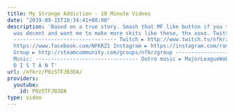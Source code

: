 ```yaml
---
title: My Strange Addiction - 10 Minute Videos
date: "2019-09-15T10:34:41+08:00"
description: 'Based on a true story. Smash that MF like button if you thought this
  was decent and want me to make more skits like these, thx xoxo. Twitter ► https://twitter.com/NFKRZAlt
  --------------------------------- Twitch ► http://www.twitch.tv/nfkrz Facebook ►
  https://www.facebook.com/NFKRZ1 Instagram ► https://instagram.com/roman_nfkrz/ Steam
  Group ► http://steamcommunity.com/groups/nfkrzgroup ---------------------------------
  Music: --------------------------------- Outro music ► MajorLeagueWobs/Holder -
  D I S T A N T'
url: /nfkrz/P0z5TFJB3DA/
providers:
  youtube:
    id: P0z5TFJB3DA
type: video
---
```

